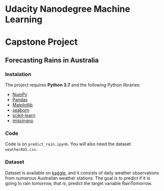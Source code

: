 # Udacity Nanodegree Machine Learning
# Capstone Project
## Forecasting Rains in Australia

### Instalation

The project requires **Python 3.7** and the following Python libraries:

- [NumPy](http://www.numpy.org/)
- [Pandas](http://pandas.pydata.org/)
- [Matplotlib](http://matplotlib.org/)
- [seaborn](http://seaborn.pydata.org/)
- [scikit-learn](http://scikit-learn.org/stable/)
- [missingno](https://github.com/ResidentMario/missingno)

### Code

Code is on `predict_rain.ipynb`. You will also need the dataset `weatherAUS.csv`.

### Dataset

Dataset is available on [kaggle](https://www.kaggle.com/jsphyg/weather-dataset-rattle-package), and it consists of daily weather observations from numerous Australian weather stations. The goal is to predict if it is going to rain tomorrow, that is, predict the target variable RainTomorrow.

